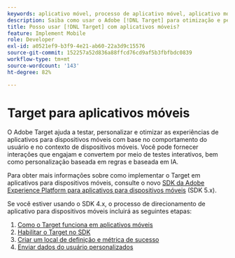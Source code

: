 ```yaml
---
keywords: aplicativo móvel, processo de aplicativo móvel, aplicativo móvel target, métricas de sucesso no aplicativo móvel
description: Saiba como usar o Adobe [!DNL Target] para otimização e personalização de aplicativos móveis, com teste iterativo e personalização baseada em regras e baseada em IA.
title: Posso usar [!DNL Target] com aplicativos móveis?
feature: Implement Mobile
role: Developer
exl-id: a0521ef9-b3f9-4e21-ab60-22a3d9c15576
source-git-commit: 152257a52d836a88ffcd76cd9af5b3fbfbdc0839
workflow-type: tm+mt
source-wordcount: '143'
ht-degree: 82%

---
```


# Target para aplicativos móveis

O Adobe Target ajuda a testar, personalizar e otimizar as experiências de aplicativos para dispositivos móveis com base no comportamento do usuário e no contexto de dispositivos móveis. Você pode fornecer interações que engajam e convertem por meio de testes interativos, bem como personalização baseada em regras e baseada em IA.

Para obter mais informações sobre como implementar o Target em aplicativos para dispositivos móveis, consulte o novo [SDK da Adobe Experience Platform para aplicativos para dispositivos móveis](https://aep-sdks.gitbook.io/docs/using-mobile-extensions/adobe-target) (SDK 5.x).

Se você estiver usando o SDK 4.x, o processo de direcionamento de aplicativo para dispositivos móveis incluirá as seguintes etapas:

1. [Como o Target funciona em aplicativos móveis](/help/main/c-target-mobile-app/mobile-how-target-works-mobile-apps.md)
1. [Habilitar o Target no SDK](/help/main/c-target-mobile-app/mobile-enable-target-in-sdk.md)
1. [Criar um local de definição e métrica de sucesso](/help/main/c-target-mobile-app/mobile-create-location-and-metric.md)
1. [Enviar dados do usuário personalizados](/help/main/c-target-mobile-app/mobile-custom-user-data.md)
